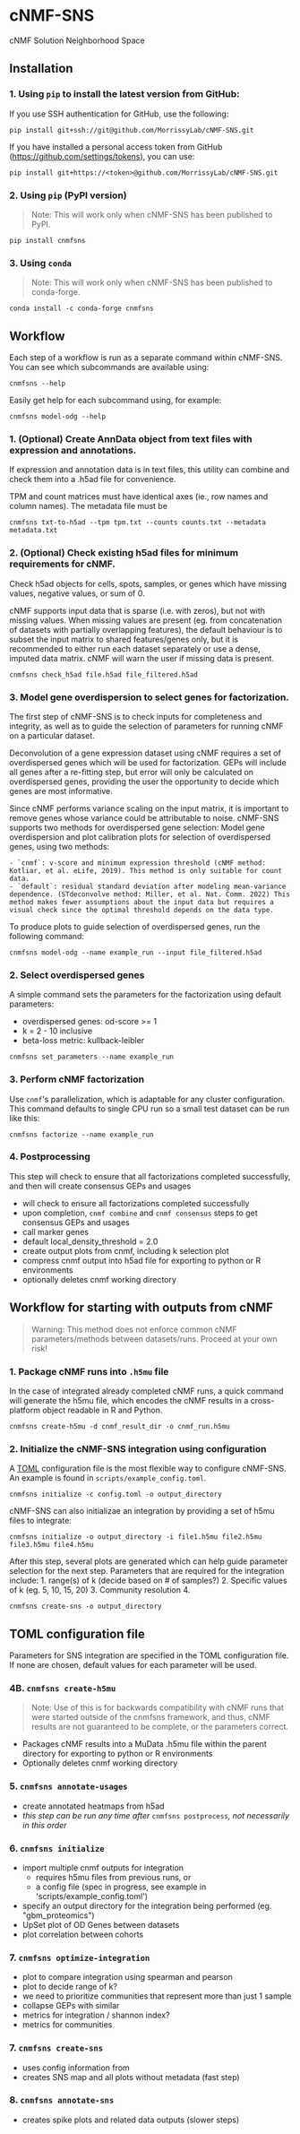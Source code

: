 # cNMF-SNS
cNMF Solution Neighborhood Space

## Installation

### 1. Using `pip` to install the latest version from GitHub:

If you use SSH authentication for GitHub, use the following:
```
pip install git+ssh://git@github.com/MorrissyLab/cNMF-SNS.git
```

If you have installed a personal access token from GitHub (https://github.com/settings/tokens), you can use:
```
pip install git+https://<token>@github.com/MorrissyLab/cNMF-SNS.git
```

### 2. Using `pip` (PyPI version)

> Note: This will work only when cNMF-SNS has been published to PyPI.

```
pip install cnmfsns
```

### 3. Using `conda`

> Note: This will work only when cNMF-SNS has been published to conda-forge.

```
conda install -c conda-forge cnmfsns
```

## Workflow

Each step of a workflow is run as a separate command within cNMF-SNS. You can see which subcommands are available using:
```
cnmfsns --help
```

Easily get help for each subcommand using, for example:

```
cnmfsns model-odg --help
```

### 1. (Optional) Create AnnData object from text files with expression and annotations.

If expression and annotation data is in text files, this utility can combine and check them into a .h5ad file for convenience.

TPM and count matrices must have identical axes (ie., row names and column names). The metadata file must be 
```
cnmfsns txt-to-h5ad --tpm tpm.txt --counts counts.txt --metadata metadata.txt
```

### 2. (Optional) Check existing h5ad files for minimum requirements for cNMF.

Check h5ad objects for cells, spots, samples, or genes which have missing values, negative values, or sum of 0.

cNMF  supports input data that is sparse (i.e. with zeros), but not with missing values. When missing values are present (eg. from concatenation of datasets with partially overlapping features), the default behaviour is to subset the input matrix to shared features/genes only, but it is recommended to either run each dataset separately or use a dense, imputed data matrix. cNMF will warn the user if missing data is present.

```
cnmfsns check_h5ad file.h5ad file_filtered.h5ad
```

### 3. Model gene overdispersion to select genes for factorization.

The first step of cNMF-SNS is to check inputs for completeness and integrity, as well as to guide the selection of parameters for running cNMF on a particular dataset.


Deconvolution of a gene expression dataset using cNMF requires a set of overdispersed genes which will be used for factorization. GEPs will include all genes after a re-fitting step, but error will only be calculated on overdispersed genes, providing the user the opportunity to decide which genes are most informative.

Since cNMF performs variance scaling on the input matrix, it is important to remove genes whose variance could be attributable to noise. cNMF-SNS supports two methods for overdispersed gene selection:
    Model gene overdispersion and plot calibration plots for selection of overdispersed genes, using two methods:
    
    - `cnmf`: v-score and minimum expression threshold (cNMF method: Kotliar, et al. eLife, 2019). This method is only suitable for count data.
    - `default`: residual standard deviation after modeling mean-variance dependence. (STdeconvolve method: Miller, et al. Nat. Comm. 2022) This method makes fewer assumptions about the input data but requires a visual check since the optimal threshold depends on the data type.

To produce plots to guide selection of overdispersed genes, run the following command:

```
cnmfsns model-odg --name example_run --input file_filtered.h5ad
```

### 2. Select overdispersed genes

A simple command sets the parameters for the factorization using default parameters:
  - overdispersed genes: od-score >= 1
  - k = 2 - 10 inclusive
  - beta-loss metric: kullback-leibler

```
cnmfsns set_parameters --name example_run
```

### 3. Perform cNMF factorization

Use `cnmf`'s parallelization, which is adaptable for any cluster configuration. This command defaults to single CPU run so a small test dataset can be run like this:
```
cnmfsns factorize --name example_run
```


### 4. Postprocessing

This step will check to ensure that all factorizations completed successfully, and then will create consensus GEPs and usages

- will check to ensure all factorizations completed successfully
- upon completion, `cnmf combine` and `cnmf consensus` steps to get consensus GEPs and usages
- call marker genes
- default local_density_threshold = 2.0
- create output plots from cnmf, including k selection plot
- compress cnmf output into h5ad file for exporting to python or R environments
- optionally deletes cnmf working directory

## Workflow for starting with outputs from cNMF

> Warning: This method does not enforce common cNMF parameters/methods between datasets/runs. Proceed at your own risk!

### 1. Package cNMF runs into `.h5mu` file
In the case of integrated already completed cNMF runs, a quick command will generate the h5mu file, which encodes the cNMF results in a cross-platform object readable in R and Python.

```
cnmfsns create-h5mu -d cnmf_result_dir -o cnmf_run.h5mu
``` 

### 2. Initialize the cNMF-SNS integration using configuration

A [TOML](https://toml.io/en/) configuration file is the most flexible way to configure cNMF-SNS. An example is found in `scripts/example_config.toml`.

```
cnmfsns initialize -c config.toml -o output_directory
```

cNMF-SNS can also initializae an integration by providing a set of h5mu files to integrate:
```
cnmfsns initialize -o output_directory -i file1.h5mu file2.h5mu file3.h5mu file4.h5mu
```

After this step, several plots are generated which can help guide parameter selection for the next step. Parameters that are required for the integration include:
    1. range(s) of k (decide based on # of samples?)
    2. Specific values of k (eg. 5, 10, 15, 20)
    3. Community resolution
    4. 

```
cnmfsns create-sns -o output_directory
```

## TOML configuration file

Parameters for SNS integration are specified in the TOML configuration file. If none are chosen, default values for each parameter will be used. 


### 4B. `cnmfsns create-h5mu`
> Note: Use of this is for backwards compatibility with cNMF runs that were started outside of the cnmfsns framework, and thus, cNMF results are not guaranteed to be complete, or the parameters correct.
- Packages cNMF results into a MuData .h5mu file within the parent directory for exporting to python or R environments
- Optionally deletes cnmf working directory

### 5. `cnmfsns annotate-usages`

- create annotated heatmaps from h5ad
- _this step can be run any time after_ `cnmfsns postprocess`_, not necessarily in this order_ 

### 6. `cnmfsns initialize`

- import multiple cnmf outputs for integration
    - requires h5mu files from previous runs, or
    - a config file (spec in progress, see example in 'scripts/example_config.toml')
- specify an output directory for the integration being performed (eg. "gbm_proteomics")
- UpSet plot of OD Genes between datasets
- plot correlation between cohorts

### 7. `cnmfsns optimize-integration`

- plot to compare integration using spearman and pearson
- plot to decide range of k?
- we need to prioritize communities that represent more than just 1 sample
- collapse GEPs with similar
- metrics for integration / shannon index?
- metrics for communities 

### 7. `cnmfsns create-sns`

- uses config information from 
- creates SNS map and all plots without metadata (fast step)

### 8. `cnmfsns annotate-sns`

- creates spike plots and related data outputs (slower steps)

